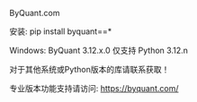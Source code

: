 ByQuant.com

安装:
pip install byquant==*

Windows:
ByQuant 3.12.x.0 仅支持 Python 3.12.n

对于其他系统或Python版本的库请联系获取！

专业版本功能支持请访问: https://byquant.com/
